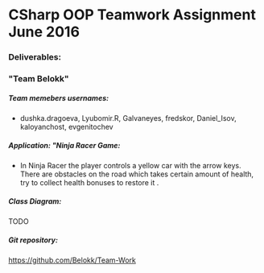CSharp OOP Teamwork Assignment June 2016
========================================

### Deliverables:

### "Team Belokk"

##### Team memebers usernames:

- dushka.dragoeva, Lyubomir.R, Galvaneyes, fredskor, Daniel\_Isov, kaloyanchost, evgenitochev

##### Application: "Ninja Racer Game:

- In Ninja Racer the player controls a yellow car with the arrow keys. There are obstacles on the road which takes certain amount of health, try to collect health bonuses to restore it .

##### Class Diagram:

TODO

#####  Git repository:

https://github.com/Belokk/Team-Work
